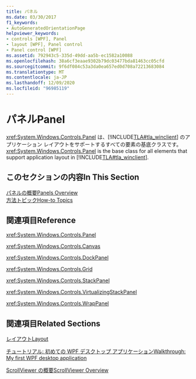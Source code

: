 ```yaml
---
title: パネル
ms.date: 03/30/2017
f1_keywords:
- AutoGeneratedOrientationPage
helpviewer_keywords:
- controls [WPF], Panel
- layout [WPF], Panel control
- Panel control [WPF]
ms.assetid: 792943c5-335d-49dd-aa5b-ec1582a10088
ms.openlocfilehash: 38a6cf3eaae9302b79dc03477bda81463cc05cfd
ms.sourcegitcommit: 9f6df084c53a3da0ea657ed0d708a72213683084
ms.translationtype: MT
ms.contentlocale: ja-JP
ms.lasthandoff: 12/09/2020
ms.locfileid: "96985119"
---
```

# <a name="panel"></a><span data-ttu-id="22867-102">パネル</span><span class="sxs-lookup"><span data-stu-id="22867-102">Panel</span></span>
<span data-ttu-id="22867-103"><xref:System.Windows.Controls.Panel> は、[!INCLUDE[TLA#tla_winclient](../../../includes/tlasharptla-winclient-md.md)] のアプリケーション レイアウトをサポートするすべての要素の基底クラスです。</span><span class="sxs-lookup"><span data-stu-id="22867-103"><xref:System.Windows.Controls.Panel> is the base class for all elements that support application layout in [!INCLUDE[TLA#tla_winclient](../../../includes/tlasharptla-winclient-md.md)].</span></span>  
  
## <a name="in-this-section"></a><span data-ttu-id="22867-104">このセクションの内容</span><span class="sxs-lookup"><span data-stu-id="22867-104">In This Section</span></span>  
 [<span data-ttu-id="22867-105">パネルの概要</span><span class="sxs-lookup"><span data-stu-id="22867-105">Panels Overview</span></span>](panels-overview.md)  
 [<span data-ttu-id="22867-106">方法トピック</span><span class="sxs-lookup"><span data-stu-id="22867-106">How-to Topics</span></span>](panel-how-to-topics.md)  
  
## <a name="reference"></a><span data-ttu-id="22867-107">関連項目</span><span class="sxs-lookup"><span data-stu-id="22867-107">Reference</span></span>  
 <xref:System.Windows.Controls.Panel>  
  
 <xref:System.Windows.Controls.Canvas>  
  
 <xref:System.Windows.Controls.DockPanel>  
  
 <xref:System.Windows.Controls.Grid>  
  
 <xref:System.Windows.Controls.StackPanel>  
  
 <xref:System.Windows.Controls.VirtualizingStackPanel>  
  
 <xref:System.Windows.Controls.WrapPanel>  
  
## <a name="related-sections"></a><span data-ttu-id="22867-108">関連項目</span><span class="sxs-lookup"><span data-stu-id="22867-108">Related Sections</span></span>  
 [<span data-ttu-id="22867-109">レイアウト</span><span class="sxs-lookup"><span data-stu-id="22867-109">Layout</span></span>](../advanced/layout.md)  
  
 [<span data-ttu-id="22867-110">チュートリアル: 初めての WPF デスクトップ アプリケーション</span><span class="sxs-lookup"><span data-stu-id="22867-110">Walkthrough: My first WPF desktop application</span></span>](../getting-started/walkthrough-my-first-wpf-desktop-application.md)  
  
 [<span data-ttu-id="22867-111">ScrollViewer の概要</span><span class="sxs-lookup"><span data-stu-id="22867-111">ScrollViewer Overview</span></span>](scrollviewer-overview.md)
